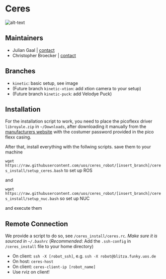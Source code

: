 # Ceres

![alt-text](http://i.imgur.com/jh4v97F.jpg)

## Maintainers
* Julian Gaal | [contact](mailto:gjulian@uos.de)
* Christopher Broecker | [contact](mailto:chbroecker@uos.de)

## Branches
* `kinetic`: basic setup, see image
* (Future branch `kinetic-xtion`: add xtion camera to your setup)
* (Future branch `kinetic-puck`: add Velodye Puck)

## Installation
For the installation script to work, you need to place the picoflexx driver `libroyale.zip` in `~/Downloads`, after downloading it manually from the [manufacturers website](http://pmdtec.com/picofamily/software/) with the costumer password provided in the pico flexx casing.

After that, install everything with the follwing scripts. save them to your machine 

`wget https://raw.githubusercontent.com/uos/ceres_robot/[insert_branch]/ceres_install/setup_ceres.bash` to set up ROS

and

`wget https://raw.githubusercontent.com/uos/ceres_robot/[insert_branch]/ceres_install/setup_nuc.bash` so set up NUC

and execute them

## Remote Connection
We provide a script to do so, see `/ceres_install/ceres.rc`. *Make sure it is sourced in `~/.bashrc`*
(*Recommended*: Add the `.ssh-config` in `/ceres_install` file to your home directory)

* On client: `ssh -X [robot_ssh]`, e.g. `ssh -X robot@blitza.funky.uos.de`
* On host:   `ceres-host`
* On client: `ceres-client-ip [robot_name]`
* Use rviz on client!


